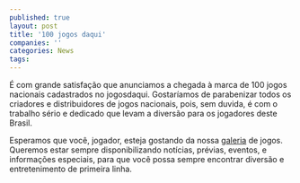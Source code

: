 ```yaml
---
published: true
layout: post
title: '100 jogos daqui'
companies: ''
categories: News
tags: 
---
```

É com grande satisfação que anunciamos a chegada à marca de 100 jogos nacionais cadastrados no jogosdaqui. Gostaríamos de parabenizar todos os criadores e distribuidores de jogos nacionais, pois, sem duvida, é com o trabalho sério e dedicado que levam a diversão para os jogadores deste Brasil.

Esperamos que você, jogador, esteja gostando da nossa <a href="{{ site.baseurl }}/jogos">galeria</a> de jogos. Queremos estar sempre disponibilizando notícias, prévias, eventos, e informações especiais, para que você possa sempre encontrar diversão e entretenimento de primeira linha.